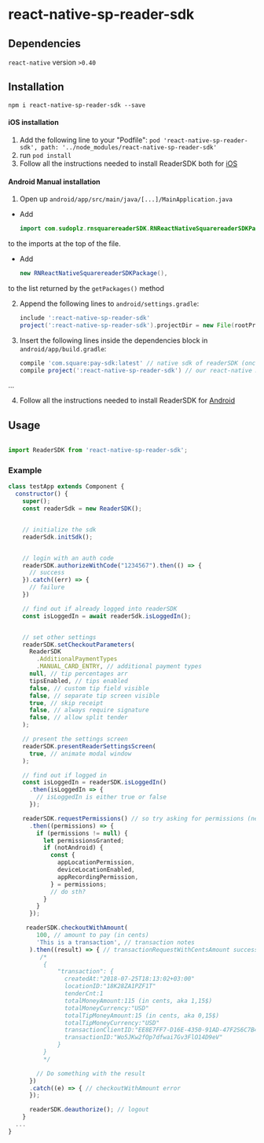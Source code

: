 
# react-native-sp-reader-sdk


## Dependencies

`react-native` version `>0.40`

## Installation

`npm i react-native-sp-reader-sdk --save`



#### iOS installation

1. Add the following line to your "Podfile": `pod 'react-native-sp-reader-sdk', path: '../node_modules/react-native-sp-reader-sdk'`
2. run `pod install`
3. Follow all the instructions needed to install ReaderSDK both for [iOS](https://docs.connect.squareup.com/payments/readersdk/setup-ios)




#### Android Manual installation

1. Open up `android/app/src/main/java/[...]/MainApplication.java`
  - Add 

    ```java
    import com.sudoplz.rnsquarereaderSDK.RNReactNativeSquarereaderSDKPackage;
    ```

   to the imports at the top of the file.
   
  - Add 

    ```java
    new RNReactNativeSquarereaderSDKPackage(),
    ``` 

  to the list returned by the `getPackages()` method
  
2. Append the following lines to `android/settings.gradle`:

    ```gradle
    include ':react-native-sp-reader-sdk'
    project(':react-native-sp-reader-sdk').projectDir = new File(rootProject.projectDir, '../node_modules/react-native-sp-reader-sdk/android')
    ```

3. Insert the following lines inside the dependencies block in `android/app/build.gradle`:

    ```gradle
    compile 'com.square:pay-sdk:latest' // native sdk of readerSDK (once it goes live)
    compile project(':react-native-sp-reader-sdk') // our react-native module
    ```

...

4. Follow all the instructions needed to install ReaderSDK for [Android](https://docs.connect.squareup.com/payments/readersdk/setup-android)

## Usage 

  ```javascript

  import ReaderSDK from 'react-native-sp-reader-sdk';

  ```


### Example 

```javascript
class testApp extends Component {
  constructor() {
    super();
    const readerSdk = new ReaderSDK();


    // initialize the sdk
    readerSdk.initSdk();


    // login with an auth code
    readerSDK.authorizeWithCode("1234567").then(() => {
      // success
    }).catch((err) => {
      // failure
    })

    // find out if already logged into readerSDK
    const isLoggedIn = await readerSdk.isLoggedIn();


    // set other settings
    readerSDK.setCheckoutParameters(
      ReaderSDK
        .AdditionalPaymentTypes
        .MANUAL_CARD_ENTRY, // additional payment types
      null, // tip percentages arr
      tipsEnabled, // tips enabled
      false, // custom tip field visible
      false, // separate tip screen visible
      true, // skip receipt
      false, // always require signature
      false, // allow split tender
    );

    // present the settings screen
    readerSDK.presentReaderSettingsScreen(
      true, // animate modal window
    );

    // find out if logged in
    const isLoggedIn = readerSDK.isLoggedIn()
      .then(isLoggedIn => {
        // isLoggedIn is either true or false
      });

    readerSDK.requestPermissions() // so try asking for permissions (needed for iOS)
      .then((permissions) => {
        if (permissions != null) {
          let permissionsGranted;
          if (notAndroid) {
            const {
              appLocationPermission,
              deviceLocationEnabled,
              appRecordingPermission,
            } = permissions;
            // do sth?
          }
        }
      });

     readerSDK.checkoutWithAmount(
        100, // amount to pay (in cents)
        'This is a transaction', // transaction notes
      ).then((result) => { // transactionRequestWithCentsAmount success
         /*
          {
              "transaction": {
                createdAt:"2018-07-25T18:13:02+03:00"
                locationID:"18K28ZA1PZF1T"
                tenderCnt:1
                totalMoneyAmount:115 (in cents, aka 1,15$)
                totalMoneyCurrency:"USD"
                totalTipMoneyAmount:15 (in cents, aka 0,15$)
                totalTipMoneyCurrency:"USD"
                transactionClientID:"EE8E7FF7-D16E-4350-91AD-47F2S6C7B447"
                transactionID:"Wo5JKw2fOp7dfwai7Gv3FlO14D9eV"
              }
          }
          */

        // Do something with the result
      })
      .catch((e) => { // checkoutWithAmount error
      });

      readerSDK.deauthorize(); // logout
    }
  ...
}
```

